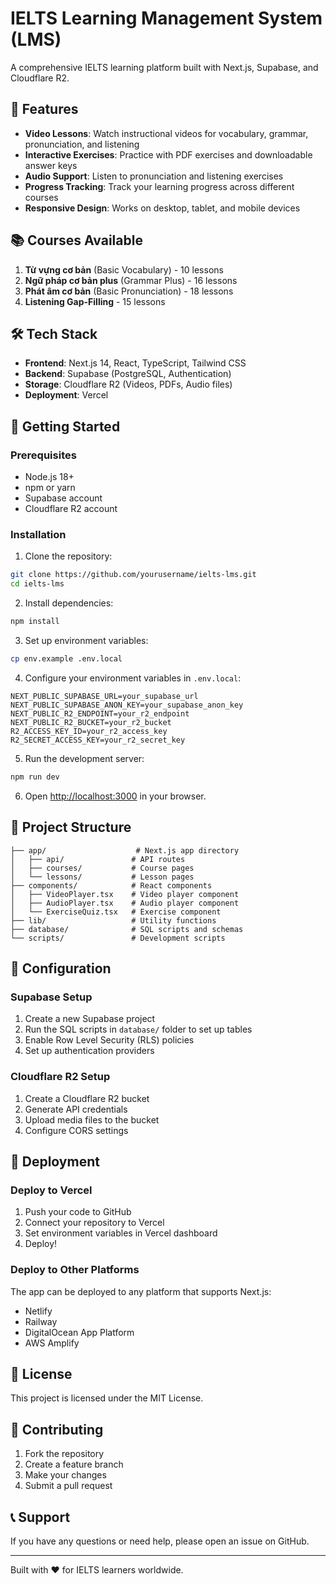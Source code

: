 # IELTS Learning Management System (LMS)

A comprehensive IELTS learning platform built with Next.js, Supabase, and Cloudflare R2.

## 🚀 Features

- **Video Lessons**: Watch instructional videos for vocabulary, grammar, pronunciation, and listening
- **Interactive Exercises**: Practice with PDF exercises and downloadable answer keys
- **Audio Support**: Listen to pronunciation and listening exercises
- **Progress Tracking**: Track your learning progress across different courses
- **Responsive Design**: Works on desktop, tablet, and mobile devices

## 📚 Courses Available

1. **Từ vựng cơ bản** (Basic Vocabulary) - 10 lessons
2. **Ngữ pháp cơ bản plus** (Grammar Plus) - 16 lessons
3. **Phát âm cơ bản** (Basic Pronunciation) - 18 lessons
4. **Listening Gap-Filling** - 15 lessons

## 🛠️ Tech Stack

- **Frontend**: Next.js 14, React, TypeScript, Tailwind CSS
- **Backend**: Supabase (PostgreSQL, Authentication)
- **Storage**: Cloudflare R2 (Videos, PDFs, Audio files)
- **Deployment**: Vercel

## 🚀 Getting Started

### Prerequisites

- Node.js 18+ 
- npm or yarn
- Supabase account
- Cloudflare R2 account

### Installation

1. Clone the repository:
```bash
git clone https://github.com/yourusername/ielts-lms.git
cd ielts-lms
```

2. Install dependencies:
```bash
npm install
```

3. Set up environment variables:
```bash
cp env.example .env.local
```

4. Configure your environment variables in `.env.local`:
```env
NEXT_PUBLIC_SUPABASE_URL=your_supabase_url
NEXT_PUBLIC_SUPABASE_ANON_KEY=your_supabase_anon_key
NEXT_PUBLIC_R2_ENDPOINT=your_r2_endpoint
NEXT_PUBLIC_R2_BUCKET=your_r2_bucket
R2_ACCESS_KEY_ID=your_r2_access_key
R2_SECRET_ACCESS_KEY=your_r2_secret_key
```

5. Run the development server:
```bash
npm run dev
```

6. Open [http://localhost:3000](http://localhost:3000) in your browser.

## 📁 Project Structure

```
├── app/                    # Next.js app directory
│   ├── api/               # API routes
│   ├── courses/           # Course pages
│   └── lessons/           # Lesson pages
├── components/            # React components
│   ├── VideoPlayer.tsx    # Video player component
│   ├── AudioPlayer.tsx    # Audio player component
│   └── ExerciseQuiz.tsx   # Exercise component
├── lib/                   # Utility functions
├── database/              # SQL scripts and schemas
└── scripts/               # Development scripts
```

## 🔧 Configuration

### Supabase Setup

1. Create a new Supabase project
2. Run the SQL scripts in `database/` folder to set up tables
3. Enable Row Level Security (RLS) policies
4. Set up authentication providers

### Cloudflare R2 Setup

1. Create a Cloudflare R2 bucket
2. Generate API credentials
3. Upload media files to the bucket
4. Configure CORS settings

## 🚀 Deployment

### Deploy to Vercel

1. Push your code to GitHub
2. Connect your repository to Vercel
3. Set environment variables in Vercel dashboard
4. Deploy!

### Deploy to Other Platforms

The app can be deployed to any platform that supports Next.js:
- Netlify
- Railway
- DigitalOcean App Platform
- AWS Amplify

## 📝 License

This project is licensed under the MIT License.

## 🤝 Contributing

1. Fork the repository
2. Create a feature branch
3. Make your changes
4. Submit a pull request

## 📞 Support

If you have any questions or need help, please open an issue on GitHub.

---

Built with ❤️ for IELTS learners worldwide.